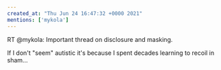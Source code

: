 ```yaml
---
created_at: "Thu Jun 24 16:47:32 +0000 2021"
mentions: ['mykola']
---
```


RT @mykola: Important thread on disclosure and masking.

If I don't "seem" autistic it's because I spent decades learning to recoil in sham…